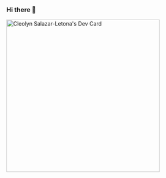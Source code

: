 ### Hi there 👋

<!--
**gitCleo/gitCleo** is a ✨ _special_ ✨ repository because its `README.md` (this file) appears on your GitHub profile.

Here are some ideas to get you started:

- 🔭 I’m currently working on ...
- 🌱 I’m currently learning ...
- 👯 I’m looking to collaborate on ...
- 🤔 I’m looking for help with ...
- 💬 Ask me about ...
- 📫 How to reach me: ...
- 😄 Pronouns: ...
- ⚡ Fun fact: ...
--><a href="https://app.daily.dev/zmffpdh"><img src="https://api.daily.dev/devcards/d529f3962e304a428a718ebb07a7c6c5.png?r=upd" width="400" alt="Cleolyn Salazar-Letona's Dev Card"/></a>
